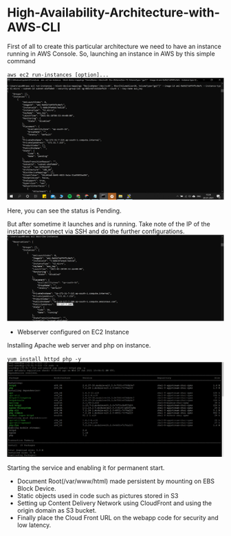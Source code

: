 # High-Availability-Architecture-with-AWS-CLI

First of all to create this particular architecture we need to have an instance running in AWS Console.
So, launching an instance in AWS by this simple command

`aws ec2 run-instances [option]...`
![](Images/Screenshot%20(100).png)

Here, you can see the status is Pending.

But after sometime it launches and is running. Take note of the IP of the instance to connect via SSH and do the further configurations.
![](Images/Screenshot%202021-01-20%20155723.png)

- Webserver configured on EC2 Instance

Installing Apache web server and php on instance.

`yum install httpd php -y`
![](Images/Screenshot%202021-01-20%20160956.png)

Starting the service and enabling it for permanent start.

- Document Root(/var/www/html) made 
persistent by mounting on EBS Block Device.
- Static objects used in code such as 
pictures stored in S3
- Setting up Content Delivery Network using
CloudFront and using the origin domain as S3 bucket.
- Finally place the Cloud Front URL on the
webapp code for security and low latency.
